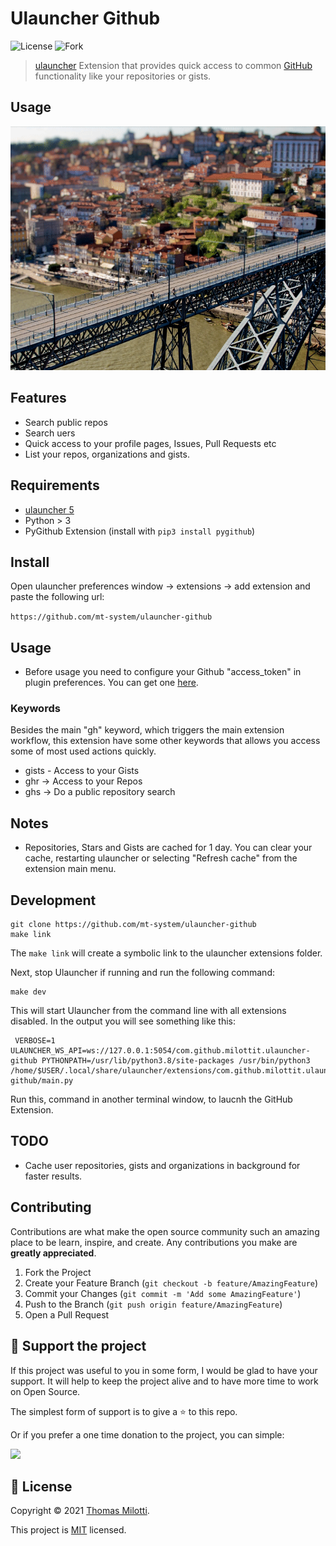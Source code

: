 # Ulauncher Github

<!-- [![Ulauncher Extension](https://img.shields.io/badge/Ulauncher-Extension-green.svg?style=for-the-badge)](https://ext.ulauncher.io/-/github-brpaz-ulauncher-github) -->
<!-- [![CircleCI](https://img.shields.io/circleci/build/github/brpaz/ulauncher-github.svg?style=for-the-badge)](https://circleci.com/gh/brpaz/ulauncher-github) -->
![License](https://img.shields.io/github/license/mt-system/ulauncher-github?color=33a4cf&style=for-the-badge)
![Fork](https://img.shields.io/github/forks/brpaz/ulauncher-github?color=33a4cf&label=fork%20of%20brpaz&logo=github&style=for-the-badge)


> [ulauncher](https://ulauncher.io/) Extension that provides quick access to common [GitHub](https://github.com) functionality like your repositories or gists.

## Usage

![demo](demo.gif)

## Features

- Search public repos
- Search uers
- Quick access to your profile pages, Issues, Pull Requests etc
- List your repos, organizations and gists.

## Requirements

- [ulauncher 5](https://ulauncher.io/)
- Python > 3
- PyGithub Extension (install with `pip3 install pygithub`)

## Install

Open ulauncher preferences window -> extensions -> add extension and paste the following url:

`https://github.com/mt-system/ulauncher-github`

## Usage

- Before usage you need to configure your Github "access_token" in plugin preferences. You can get one [here](https://github.com/settings/tokens).

### Keywords

Besides the main "gh" keyword, which triggers the main extension workflow, this extension have some other keywords that allows you access some of most used actions quickly.

- gists - Access to your Gists
- ghr -> Access to your Repos
- ghs -> Do a public repository search

## Notes

- Repositories, Stars and Gists are cached for 1 day. You can clear your cache, restarting ulauncher or selecting "Refresh cache" from the extension main menu.

## Development

```
git clone https://github.com/mt-system/ulauncher-github
make link
```

The ```make link``` will create a symbolic link to the ulauncher extensions folder.

Next, stop Ulauncher if running and run the following command:

```
make dev
```

This will start Ulauncher from the command line with all extensions disabled. In the output you will see something like this:

```
 VERBOSE=1 ULAUNCHER_WS_API=ws://127.0.0.1:5054/com.github.milottit.ulauncher-github PYTHONPATH=/usr/lib/python3.8/site-packages /usr/bin/python3 /home/$USER/.local/share/ulauncher/extensions/com.github.milottit.ulauncher-github/main.py
```

Run this, command in another terminal window, to laucnh the GitHub Extension.


## TODO

- Cache user repositories, gists and organizations in background for faster results.

## Contributing

Contributions are what make the open source community such an amazing place to be learn, inspire, and create. Any contributions you make are **greatly appreciated**.

1. Fork the Project
2. Create your Feature Branch (`git checkout -b feature/AmazingFeature`)
3. Commit your Changes (`git commit -m 'Add some AmazingFeature'`)
4. Push to the Branch (`git push origin feature/AmazingFeature`)
5. Open a Pull Request
## 🥰 Support the project

If this project was useful to you in some form, I would be glad to have your support.  It will help to keep the project alive and to have more time to work on Open Source.

The simplest form of support is to give a ⭐️ to this repo.

<!-- You can also contribute with [GitHub Sponsors](https://github.com/sponsors/milottit).

[![GitHub Sponsors](https://img.shields.io/badge/GitHub%20Sponsors-Sponsor%20Me-red?color=33a4cf&style=for-the-badge)](https://github.com/sponsors/milottit)
 -->

Or if you prefer a one time donation to the project, you can simple:

<a href="https://www.buymeacoffee.com/milottit"><img src="https://img.buymeacoffee.com/button-api/?text=Buy me a coffee&emoji=&slug=milottit&button_colour=33a4cf&font_colour=fff&font_family=Comic&outline_colour=fff&coffee_colour=97C2D3"></a>

## 📝 License

Copyright © 2021 [Thomas Milotti](https://github.com/milottit).

This project is [MIT](https://opensource.org/licenses/MIT) licensed.
